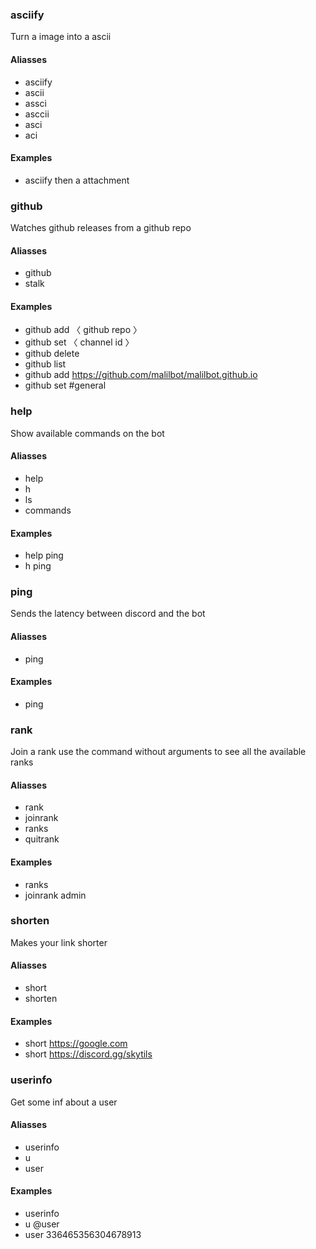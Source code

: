 ### asciify

Turn a image into a ascii

#### Aliasses

- asciify
- ascii
- assci
- asccii
- asci
- aci

#### Examples

- asciify then a attachment

### github

Watches github releases from a github repo

#### Aliasses

- github
- stalk

#### Examples

- github add 〈 github repo 〉
- github set 〈 channel id 〉
- github delete
- github list
- github add https://github.com/malilbot/malilbot.github.io
- github set #general

### help

Show available commands on the bot

#### Aliasses

- help
- h
- ls
- commands

#### Examples

- help ping
- h ping

### ping

Sends the latency between discord and the bot

#### Aliasses

- ping

#### Examples

- ping

### rank

Join a rank use the command without arguments to see all the available ranks

#### Aliasses

- rank
- joinrank
- ranks
- quitrank

#### Examples

- ranks
- joinrank admin

### shorten

Makes your link shorter

#### Aliasses

- short
- shorten

#### Examples

- short https://google.com
- short https://discord.gg/skytils

### userinfo

Get some inf about a user

#### Aliasses

- userinfo
- u
- user

#### Examples

- userinfo
- u @user
- user 336465356304678913

